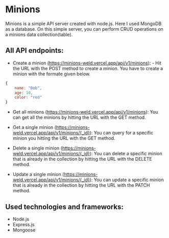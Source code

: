 # Minions

Minions is a simple API server created with node.js. Here I used MongoDB as a database. On this simple server, you can perform CRUD operations on a minions data collection(table).

## All API endpoints:

- Create a minion (https://minions-weld.vercel.app/api/v1/minions): - Hit the URL with the POST method to create a minion. You have to create a minion with the formate given below.

```javascript
{
    name: "Bob",
    age: 10,
    color: "red"
}
```

- Get all minions (https://minions-weld.vercel.app/api/v1/minions): You can get all the minions by hitting the URL with the GET method.

- Get a single minion (https://minions-weld.vercel.app/api/v1/minions/{_id}): You can query for a specific minion you hitting the URL with the GET method.

- Delete a single minion (https://minions-weld.vercel.app/api/v1/minions/{_id}): You can delete a specific minion that is already in the collection by hitting the URL with the DELETE method.

- Update a single minion (https://minions-weld.vercel.app/api/v1/minions/{_id}): You can update a specific minion that is already in the collection by hitting the URL with the PATCH method.

## Used technologies and frameworks:

- Node.js
- Express.js
- Mongoose
